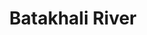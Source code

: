 ---
title: "Batakhali River"
title_bn: "বাটাখালি নদী"
description: "The river started from the border of Kochuya Daudkandi in Chandina, Comilla and flowed through Suhilpur until the border of South Gollai."
---